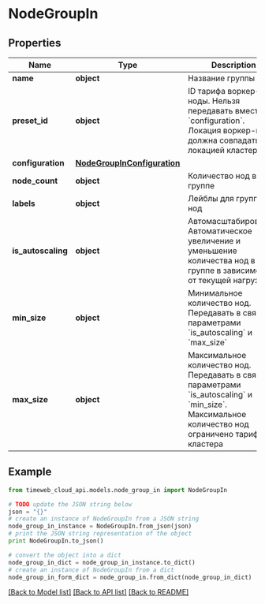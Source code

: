 # NodeGroupIn


## Properties
Name | Type | Description | Notes
------------ | ------------- | ------------- | -------------
**name** | **object** | Название группы | 
**preset_id** | **object** | ID тарифа воркер-ноды. Нельзя передавать вместе с &#x60;configuration&#x60;. Локация воркер-нод должна совпадать с локацией кластера | [optional] 
**configuration** | [**NodeGroupInConfiguration**](NodeGroupInConfiguration.md) |  | [optional] 
**node_count** | **object** | Количество нод в группе | 
**labels** | **object** | Лейблы для группы нод | [optional] 
**is_autoscaling** | **object** | Автомасштабирование. Автоматическое увеличение и уменьшение количества нод в группе в зависимости от текущей нагрузки | [optional] 
**min_size** | **object** | Минимальное количество нод. Передавать в связке с параметрами &#x60;is_autoscaling&#x60; и &#x60;max_size&#x60; | [optional] 
**max_size** | **object** | Максимальное количество нод. Передавать в связке с параметрами &#x60;is_autoscaling&#x60; и &#x60;min_size&#x60;. Максимальное количество нод ограничено тарифом кластера | [optional] 

## Example

```python
from timeweb_cloud_api.models.node_group_in import NodeGroupIn

# TODO update the JSON string below
json = "{}"
# create an instance of NodeGroupIn from a JSON string
node_group_in_instance = NodeGroupIn.from_json(json)
# print the JSON string representation of the object
print NodeGroupIn.to_json()

# convert the object into a dict
node_group_in_dict = node_group_in_instance.to_dict()
# create an instance of NodeGroupIn from a dict
node_group_in_form_dict = node_group_in.from_dict(node_group_in_dict)
```
[[Back to Model list]](../README.md#documentation-for-models) [[Back to API list]](../README.md#documentation-for-api-endpoints) [[Back to README]](../README.md)



